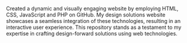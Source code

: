 Created a dynamic and visually engaging website by employing HTML, CSS, JavaScript and PHP on GitHub. My design solutions website showcases a seamless integration of these technologies, resulting in an interactive user experience. This repository stands as a testament to my expertise in crafting design-forward solutions using web technologies.
